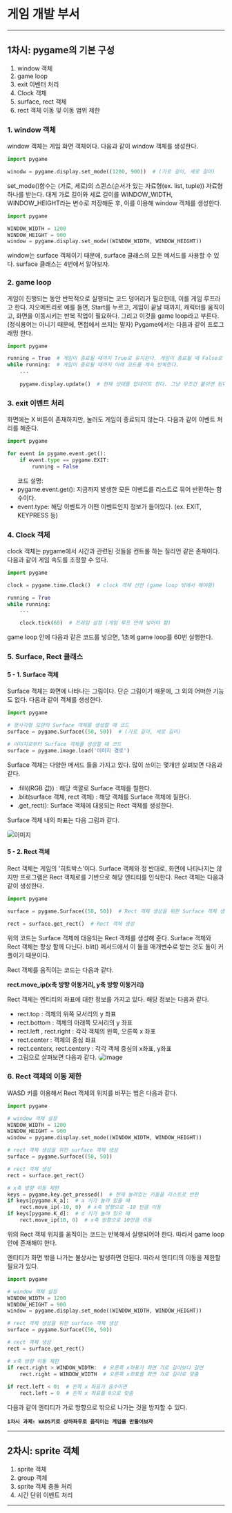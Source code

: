 # 게임 개발 부서
<hr>

<h2>1차시: pygame의 기본 구성</h2>
<ol>
    <li>window 객체</li>
    <li>game loop</li>
    <li>exit 이벤터 처리</li>
    <li>Clock 객체</li>
    <li>surface, rect 객체</li>
    <li>rect 객체 이동 및 이동 범위 제한</li>
</ol>

<h3>1. window 객체</h3>
<p>window 객체는 게임 화면 객체이다. 다음과 같이 window 객체를 생성한다.</p>

```python
import pygame

winodw = pygame.display.set_mode((1200, 900))  # (가로 길이, 세로 길이)
```
<p>
set_mode()함수는 (가로, 세로)의 스퀸스(순서가 있는 자료형(ex. list, tuple)) 자료형 하나를 받는다.
대게 가로 길이와 세로 길이를 WINDOW_WIDTH, WINDOW_HEIGHT라는 변수로 저장해둔 후, 이를 이용해  window 객체를 생성한다.
</p>

```python
import pygame

WINDOW_WIDTH = 1200
WINDOW_HEIGHT = 900
window = pygame.display.set_mode((WINDOW_WIDTH, WINDOW_HEIGHT))
```
<p>window는 surface 객체이기 때문에, surface 클래스의 모든 메서드를 사용할 수 있다. surface 클래스는 4번에서 알아보자.</p>

<h3>2. game loop</h3>
<p>
게임이 진행되는 동안 반복적으로 실행되는 코드 덩어리가 필요한데, 이를 게임 루프라고 한다.
지오메트리로 예를 들면, Start를 누르고, 게임이 끝날 때까지, 캐릭터를 움직이고, 화면을 이동시키는 반복 작업이 필요하다.
그리고 이것을 game loop라고 부른다. (정식용어는 아니기 때문에, 면접에서 쓰지는 말자)
Pygame에서는 다음과 같이 프로그래밍 한다.
</p>

```python
import pygame

running = True  # 게임이 종료될 때까지 True로 유지된다. 게임이 종료될 때 False로 값을 바꾸어 주면 된다.
while running:  # 게임이 종료될 때까지 아래 코드를 계속 반복한다.
    ...
    
    pygame.display.update()  # 현재 상태를 업데이트 한다. 그냥 무조건 붙이면 된다.
```

<h3>3. exit 이벤트 처리</h3>
<p>화면에는 X 버튼이 존재하지만, 눌러도 게임이 종료되지 않는다. 다음과 같이 이벤트 처리를 해준다.</p>

```python
import pygame

for event in pygame.event.get():
    if event.type == pygame.EXIT:
        running = False
```
<ul> 코드 설명:
    <li>pygame.event.get(): 지금까지 발생한 모든 이벤트를 리스트로 묶어 반환하는 함수이다.</li>
    <li>event.type: 해당 이벤트가 어떤 이벤트인지 정보가 들어있다. (ex. EXIT, KEYPRESS 등)</li>
</ul>

<h3>4. Clock 객체</h3>
<p>
clock 객체는 pygame에서 시간과 관련된 것들을 컨트롤 하는 질리언 같은 존재이다. <br> 다음과 같이 게임 속도를 조정할 수 있다. </p>

```python
import pygame

clock = pygame.time.Clock()  # clock 객체 선언 (game loop 밖에서 해야함)

running = True
while running:
    ...

    clock.tick(60)  # 프레임 설정 (게임 루프 안에 넣어야 함)
```
<p>game loop 안에 다음과 같은 코드를 넣으면, 1초에 game loop를 60번 실행한다.</p>

<h3>5. Surface, Rect 클래스</h3>
<h4>5 - 1. Surface 객체</h4>
<p>Surface 객체는 화면에 나타나는 그림이다. 단순 그림이기 때문에, 그 외의 어떠한 기능도 없다. 다음과 같이 객체를 생성한다. </p>

```python
import pygame

# 정사각형 모양의 Surface 객체를 생성할 때 코드
surface = pygame.Surface((50, 50))  # (가로 길이, 세로 길이)

# 이미지로부터 Surface 객체를 생성할 때 코드
surface = pygame.image.load('이미지 경로')
```
<p>Surface 객체는 다양한 메서드 들을 가지고 있다. 많이 쓰이는 몇개만 살펴보면 다음과 같다.</p>
<ul>
    <li>.fill((RGB 값)) : 해당 색깔로 Surface 객체를 칠한다.</li>
    <li>.blit(surface 객체, rect 객체) : 해당 객체를 Surface 객체에 칠한다.</li>
    <li>.get_rect(): Surface 객체에 대응되는 Rect 객체를 생성한다.</li>
</ul>
<p>Surface 객체 내의 좌표는 다음 그림과 같다.</p>
<img src="./resource/surface_position.png" alt="이미지" style="border-radius: 5px">
<h4>5 - 2. Rect 객체</h4>
<p>
Rect 객체는 게임의 '히트박스'이다.
Surface 객체와 정 반대로, 화면에 나타나지는 않지만 프로그램은 Rect 객체로를 기반으로 해당 엔티티를 인식한다.
Rect 객체는 다음과 같이 생성한다.
</p>

```python
import pygame

surface = pygame.Surface((50, 50))  # Rect 객체 생성을 위한 Surface 객체 생성

rect = surface.get_rect()  # Rect 객체 생성
```
<p>
위의 코드는 Surface 객체에 대응되는 Rect 객체를 생성해 준다. Surface 객체와 Rect 객체는 항상 함께 다닌다.
blit() 메서드에서 이 둘을 매개변수로 받는 것도 둘이 커플이기 때문이다.
</p>
<p>Rect 객체를 움직이는 코드는 다음과 같다.</p>
<p style="font-weight: bold"> rect.move_ip(x축 방향 이동거리, y축 방향 이동거리)</p>
<p>Rect 객체는 엔티티의 좌표에 대한 정보를 가지고 있다. 해당 정보는 다음과 같다.</p>
<ul>
    <li>rect.top : 객체의 위쪽 모서리의 y 좌표</li>
    <li>rect.bottom : 객체의 아래쪽 모서리의 y 좌표</li>
    <li>rect.left , rect.right : 각각 객체의 왼쪽, 오른쪽 x 좌표</li>
    <li>rect.center : 객체의 중심 좌표</li>
    <li>rect.centerx, rect.centery : 각각 객체 중심의 x좌표, y좌표</li>
    <li>
    그림으로 살펴보면 다음과 같다.
    <img src="./resource/rect_position.png" alt="image" style="border-radius: 10px">
    </li>
</ul>

<h3>6. Rect 객체의 이동 제한</h3>
WASD 키를 이용해서 Rect 객체의 위치를 바꾸는 법은 다음과 같다.

```python
import pygame

# window 객체 설정
WINDOW_WIDTH = 1200
WINDOW_HEIGHT = 900
window = pygame.display.set_mode((WINDOW_WIDTH, WINDOW_HEIGHT))

# rect 객체 생성을 위한 surface 객체 생성
surface = pygame.Surface((50, 50))

# rect 객체 생성
rect = surface.get_rect()

# x축 방향 이동 제한
keys = pygame.key.get_pressed()  # 현재 눌려있는 키들을 리스트로 반환
if keys[pygame.K_a]:  # a 키가 눌려 있을 떄
    rect.move_ip(-10, 0)  # x축 방향으로 -10 만큼 이동
if keys[pygame.K_d]:  # d 키가 눌려 있으 때
    rect.move_ip(10, 0)  # x축 방향으로 10만큼 이동
```
위의 Rect 객체 위치를 움직이는 코드는 반복해서 실행되어야 한다. 따라서 game loop 안에 존재해야 한다.
<p>엔티티가 화면 밖을 나가는 불상사는 발생하면 안된다. 따라서 엔티티의 이동을 제한할 필요가 있다.</p>

```python
import pygame

# window 객체 설정
WINDOW_WIDTH = 1200
WINDOW_HEIGHT = 900
window = pygame.display.set_mode((WINDOW_WIDTH, WINDOW_HEIGHT))

# rect 객체 생성을 위한 surface 객체 생성
surface = pygame.Surface((50, 50))

# rect 객체 생성
rect = surface.get_rect()

# x축 방향 이동 제한
if rect.right > WINDOW_WIDTH:  # 오른쪽 x좌표가 화면 가로 길이보다 길면
    rect.right = WINDOW_WIDTH  # 오른쪽 x좌표를 화면 가로 길이로 맞춤
    
if rect.left < 0:  # 왼쪽 x 좌표가 음수이면
    rect.left = 0  # 왼쪽 x 좌표를 0으로 맞춤
```
다음과 같이 엔티티가 가로 방향으로 밖으로 나가는 것을 방지할 수 있다.

**`1차시 과제: WADS키로 상하좌우로 움직이는 게임을 만들어보자`**
<hr>

<h2>2차시: sprite 객체</h2>
<ol>
    <li>sprite 객체</li>
    <li>group 객체</li>
    <li>sprite 객체 충돌 처리</li>
    <li>시간 단위 이벤트 처리</li>
</ol>

<hr>
